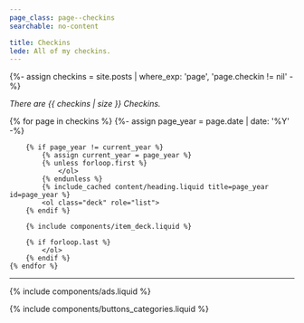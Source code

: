 ```yaml
---
page_class: page--checkins
searchable: no-content

title: Checkins
lede: All of my checkins.
---
```


{%- assign checkins = site.posts | where_exp: 'page', 'page.checkin != nil' -%}

*There are {{ checkins | size }} Checkins.*

<div class="h-feed" id="checkins">
    <link rel="stylesheet" href="/css/deck.min.css">
    {% for page in checkins %}
        {%- assign page_year = page.date | date: '%Y' -%}

        {% if page_year != current_year %}
            {% assign current_year = page_year %}
            {% unless forloop.first %}
                </ol>
            {% endunless %}
            {% include_cached content/heading.liquid title=page_year id=page_year %}
            <ol class="deck" role="list">
        {% endif %}

        {% include components/item_deck.liquid %}

        {% if forloop.last %}
            </ol>
        {% endif %}
    {% endfor %}
</div>

-------

{% include components/ads.liquid %}

{% include components/buttons_categories.liquid %}
